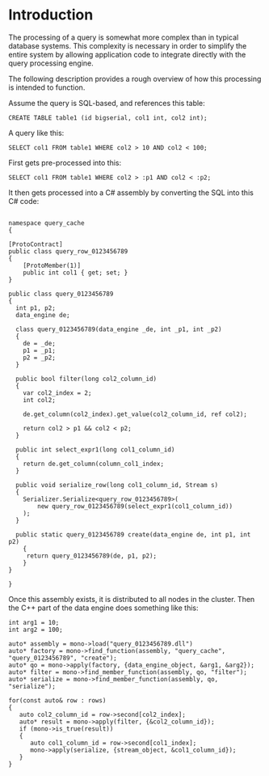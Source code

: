 # Introduction #

The processing of a query is somewhat more complex than in typical database systems. This complexity is necessary in order to simplify the entire system by allowing application code to integrate directly with the query processing engine.

The following description provides a rough overview of how this processing is intended to function.

Assume the query is SQL-based, and references this table:

```
CREATE TABLE table1 (id bigserial, col1 int, col2 int);
```

A query like this:

```
SELECT col1 FROM table1 WHERE col2 > 10 AND col2 < 100;
```

First gets pre-processed into this:

```
SELECT col1 FROM table1 WHERE col2 > :p1 AND col2 < :p2;
```

It then gets processed into a C# assembly by converting the SQL into this C# code:

```

namespace query_cache 
{

[ProtoContract]
public class query_row_0123456789
{
	[ProtoMember(1)]
	public int col1 { get; set; }
}

public class query_0123456789
{
  int p1, p2;
  data_engine de;
  
  class query_0123456789(data_engine _de, int _p1, int _p2)
  {
	de = _de;
	p1 = _p1;
	p2 = _p2;
  }

  public bool filter(long col2_column_id)
  {
	var col2_index = 2;
	int col2;
	
	de.get_column(col2_index).get_value(col2_column_id, ref col2);
	
	return col2 > p1 && col2 < p2;
  }
  
  public int select_expr1(long col1_column_id)
  {
	return de.get_column(column_col1_index;
  }
  
  public void serialize_row(long col1_column_id, Stream s)
  {
	Serializer.Serialize<query_row_0123456789>(
		new query_row_0123456789(select_expr1(col1_column_id))
	);
  }  
  
  public static query_0123456789 create(data_engine de, int p1, int p2)
	{
	 return query_0123456789(de, p1, p2);
	}
}

}

```

Once this assembly exists, it is distributed to all nodes in the cluster. Then the C++ part of the data engine does something like this:

```
int arg1 = 10;
int arg2 = 100;

auto* assembly = mono->load("query_0123456789.dll")
auto* factory = mono->find_function(assembly, "query_cache", "query_0123456789", "create");
auto* qo = mono->apply(factory, {data_engine_object, &arg1, &arg2});
auto* filter = mono->find_member_function(assembly, qo, "filter");
auto* serialize = mono->find_member_function(assembly, qo, "serialize");

for(const auto& row : rows)
{
   auto col2_column_id = row->second[col2_index];
   auto* result = mono->apply(filter, {&col2_column_id});
   if (mono->is_true(result)) 
   {
      auto col1_column_id = row->second[col1_index];
      mono->apply(serialize, {stream_object, &col1_column_id});
   }
}

```